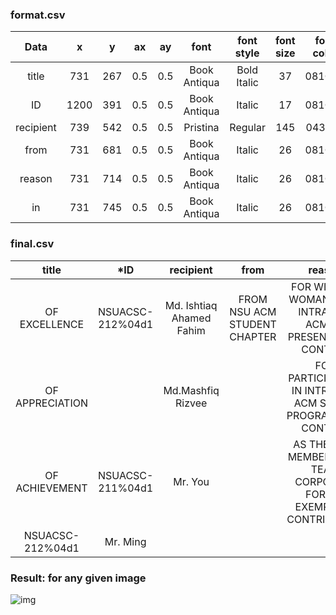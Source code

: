 ### format.csv

**Data**|**x**|**y**|**ax**|**ay**|**font**|**font style**|**font size**|**font color**|**font opacity**|**stretched font**
:-----:|:-----:|:-----:|:-----:|:-----:|:-----:|:-----:|:-----:|:-----:|:-----:|:-----:
title|731|267|0.5|0.5|Book Antiqua|Bold Italic|37|081C38|1|1
ID|1200|391|0.5|0.5|Book Antiqua|Italic|17|081C38|1|1
recipient|739|542|0.5|0.5|Pristina|Regular|145|04303E|1|1
from|731|681|0.5|0.5|Book Antiqua|Italic|26|081C38|1|1
reason|731|714|0.5|0.5|Book Antiqua|Italic|26|081C38|1|1
in|731|745|0.5|0.5|Book Antiqua|Italic|26|081C38|1|1

### final.csv

**title**|***ID**|**recipient**|**from**|**reason**|**in**
:-----:|:-----:|:-----:|:-----:|:-----:|:-----:
OF EXCELLENCE|NSUACSC-212%04d1|Md. Ishtiaq Ahamed Fahim |FROM NSU ACM STUDENT CHAPTER|FOR WINNING WOMAN'S DAY INTRA NSU ACM SC PRESENTATION CONTEST|IN SPRING 2021
OF APPRECIATION| |Md.Mashfiq Rizvee| |FOR PARTICIPATING IN INTRA NSU ACM SC R&D PROGRAMMING CONTEST| 
OF ACHIEVEMENT|NSUACSC-211%04d1|Mr. You| |AS THE BEST MEMBER FROM TEAM CORPORATE FOR HIS EXEMPLARY CONTRIBUTION| 
 |NSUACSC-212%04d1|Mr. Ming| | | 

### Result: for any given image 

![img](https://github.com/IAFahim/BulkCertificate/assets/63500913/002acad9-3a69-491c-bdbc-1763ae586c4e)
